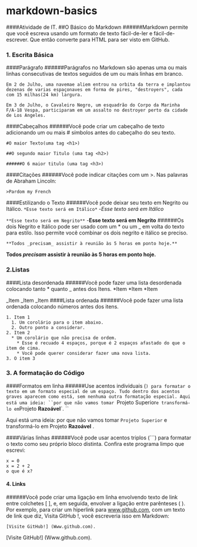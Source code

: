 # markdown-basics
####Atividade de IT.
##O Básico do Markdown
######Markdown permite que você escreva usando um formato de texto fácil-de-ler e fácil-de-escrever. Que então converte para HTML para ser visto em GitHub.
### 1. Escrita Básica
####Parágrafo
######Parágrafos no Markdown são apenas uma ou mais linhas consecutivas de textos seguidos de um ou mais linhas em branco.
```
Em 2 de Julho, uma navemae aliem entrou na orbita da terra e implantou dezenas de varias espaçonaves em forma de pires, "destroyers", cada com 15 milhas(24 km) largura.

Em 3 de Julho, o Cavaleiro Negro, um esquadrão do Corpo da Marinha F/A-18 Vespa, participaram em um assalto no destroyer perto da cidade de Los Angeles.
```

####Cabeçalhos
######Você pode criar um cabeçalho de texto adicionando um ou mais # símbolos antes do cabeçalho do seu texto.
```
#O maior Texto(uma tag <h1>)

##O segundo maior Titulo (uma tag <h2>)

######O 6 maior titulo (uma tag <h3>)
```

####Citações
######Você pode indicar citações com um >.
Nas palavras de Abraham Lincoln:
```
>Pardom my French
```
####Estilizando o Texto
######Você pode deixar seu texto em Negrito ou Itálico.
`*Esse texto será em Itálico*` -*Esse texto será em Itálico*

`**Esse texto será em Negrito**` -**Esse texto será em Negrito**
######Os dois Negrito e Itálico pode ser usado com um * ou um _ em volta do texto para estilo. Isso permite você combinar os dois negrito e itálico se preciso.
```
**Todos _precisam_ assistir à reunião às 5 horas em ponto hoje.**
```

**Todos _precisam_ assistir à reunião às 5 horas em ponto hoje.**

### 2.Listas
####Lista desordenada
######Você pode fazer uma lista desordenada colocando  tanto * quanto _ antes dos Itens.
*Item
*Item
*Item
 
_Item
_Item
_Item
####Lista ordenada
######Você pode fazer uma lista ordenada colocando números antes dos itens.
```
1. Item 1
  1. Um corolário para o item abaixo.
  2. Outro ponto a considerar.
2. Item 2
  * Um corolário que não precisa de ordem.
    * Esse é recuado 4 espaços, porque é 2 espaços afastado do que o item de cima.
    * Você pode querer considerar fazer uma nova lista.
3. O item 3
```

### 3. A formatação do Código
####Formatos em linha
######Use acentos individuais (`) para formatar o texto em um formato especial de um espaço. Tudo dentro dos acentos graves aparecem como está, sem nenhuma outra formatação especial.
Aqui está uma ideia: ``por que não vamos tomar `Projeto Superior` e transformá-lo em `Projeto **Razoável**`. ``

Aqui está uma ideia: por que não vamos tomar `Projeto Superior` e transformá-lo em Projeto **Razoável** .

####Várias linhas
######Você pode usar acentos triplos (```) para formatar o texto como seu próprio bloco distinta.
Confira este programa limpo que escrevi:

```
x = 0 
x = 2 + 2 
o que é x?
```


#### 4. Links
######Você pode criar uma ligação em linha envolvendo texto de link entre colchetes [ ], e, em seguida, envolver a ligação entre parênteses ( ).
Por exemplo, para criar um hiperlink para www.github.com, com um texto de link que diz, Visita GitHub !, você escreveria isso em Markdown:
```
[Visite GitHub!] (Www.github.com).
```
[Visite GitHub!] (Www.github.com).
